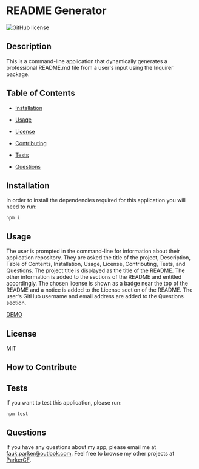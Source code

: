 # README Generator
  ![GitHub license](https://img.shields.io/badge/license-MIT-blue.svg)

  ## Description
  
  This is a command-line application that dynamically generates a professional README.md file from a user's input using the Inquirer package.

  ## Table of Contents 

  * [Installation](#installation)

  * [Usage](#usage)
  
  * [License](#license)

  * [Contributing](#contributing)

  * [Tests](#tests)

  * [Questions](#questions)
  
  ## Installation
  
  In order to install the dependencies required for this application you will need to run:
  
  ```
  npm i
  ```
  
  ## Usage
  
  The user is prompted in the command-line for information about their application repository. They are asked the title of the project, Description, Table of Contents, Installation, Usage, License, Contributing, Tests, and Questions. The project title is displayed as the title of the README. The other information is added to the sections of the README and entitled accordingly. The chosen license is shown as a badge near the top of the README and a notice is added to the License section of the README. The user's GitHub username and email address are added to the Questions section.
  
  [DEMO](https://drive.google.com/file/d/14Yay8-rs2TnoA83rPbM9pACknNh7-Di6/view)

  ## License

  MIT

  ## How to Contribute
  
  
  
  ## Tests
  
  If you want to test this application, please run:
  
  ```
  npm test
  ```
  
  ## Questions
  
  If you have any questions about my app, please email me at fauk.parker@outlook.com. Feel free to browse my other projects at [ParkerCF](https://github.com/ParkerCF/).
  
